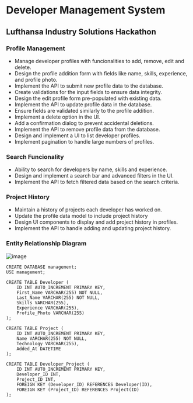 # Developer Management System
## Lufthansa Industry Solutions Hackathon

### Profile Management
- Manage developer profiles with funcionalities to add, remove, edit and delete.
- Design the profile addition form with fields like name, skills, experience, and profile photo.
- Implement the API to submit new profile data to the database.
- Create validations for the input fields to ensure data integrity.
- Design the edit profile form pre-populated with existing data.
- Implement the API to update profile data in the database.
- Ensure fields are validated similarly to the profile addition.
- Implement a delete option in the UI.
- Add a confirmation dialog to prevent accidental deletions.
- Implement the API to remove profile data from the database.
- Design and implement a UI to list developer profiles.
- Implement pagination to handle large numbers of profiles.

### Search Funcionality
- Ability to search for developers by name, skills and experience.
- Design and implement a search bar and advanced filters in the UI.
- Implement the API to fetch filtered data based on the search criteria.

### Project History
- Maintain a history of projects each developer has worked on.
- Update the profile data model to include project history
- Design UI components to display and add project history in profiles.
- Implement the API to handle adding and updating project history.
 


### Entity Relationship Diagram

![image](https://github.com/MarioMuco/Developer_Management_System/assets/45602326/7f407bfb-bbbb-4dfc-a414-d1fa5807dcdf)

```
CREATE DATABASE management;
USE management;

CREATE TABLE Developer (
    ID INT AUTO_INCREMENT PRIMARY KEY,
    First_Name VARCHAR(255) NOT NULL,
    Last_Name VARCHAR(255) NOT NULL,
    Skills VARCHAR(255),
    Experience VARCHAR(255),
    Profile_Photo VARCHAR(255)
);

CREATE TABLE Project (
    ID INT AUTO_INCREMENT PRIMARY KEY,
    Name VARCHAR(255) NOT NULL,
    Technology VARCHAR(255),
    Added_At DATETIME
);

CREATE TABLE Developer_Project (
    ID INT AUTO_INCREMENT PRIMARY KEY,
    Developer_ID INT,
    Project_ID INT,
    FOREIGN KEY (Developer_ID) REFERENCES Developer(ID),
    FOREIGN KEY (Project_ID) REFERENCES Project(ID)
);
```

